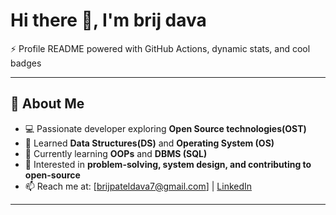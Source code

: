 
# Hi there 👋, I'm brij dava

⚡ Profile README powered with GitHub Actions, dynamic stats, and cool badges 

---

## 🚀 About Me
- 💻 Passionate developer exploring **Open Source technologies(OST)**
- 🌱 Learned **Data Structures(DS)** and **Operating System (OS)**
- 🎯 Currently learning **OOPs** and **DBMS (SQL)**
- 🚀 Interested in **problem-solving, system design, and contributing to open-source**
- 📫 Reach me at: [brijpateldava7@gmail.com] | [LinkedIn](#)

---
